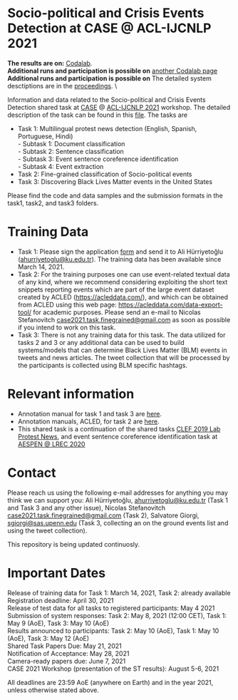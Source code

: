# Socio-political and Crisis Events Detection at CASE @ ACL-IJCNLP 2021  

**The results are on:** [Codalab](https://competitions.codalab.org/competitions/31247). \
**Additional runs and participation is possible on** [another Codalab page](https://competitions.codalab.org/competitions/31639)
**Additional runs and participation is possible on** The detailed system desctiptions are in the [proceedings](https://aclanthology.org/events/acl-2021/#2021-case-1). \ 

Information and data related to the Socio-political and Crisis Events Detection shared task at [CASE](https://emw.ku.edu.tr/case-2021/) @ [ACL-IJCNLP 2021](https://2021.aclweb.org/) workshop. The detailed description of the task can be found in this [file](https://github.com/emerging-welfare/case-2021-shared-task/blob/main/CASE-2021-ProtestNews-Task-description.pdf). The tasks are 

* Task 1: Multilingual protest news detection (English, Spanish, Portuguese, Hindi)   \
           - Subtask 1: Document classification   \
           - Subtask 2: Sentence classification   \
           - Subtask 3: Event sentence coreference identification   \
           - Subtask 4: Event extraction   
* Task 2: Fine-grained classification of Socio-political events  
* Task 3: Discovering Black Lives Matter events in the United States  

Please find the code and data samples and the submission formats in the task1, task2, and task3 folders.


# Training Data
* Task 1: Please sign the application [form](https://github.com/emerging-welfare/case-2021-shared-task/blob/main/CASE2021-Socio-political-and-Crisis-Events-Shared-Task-Individual-Application-Form.pdf) and send it to Ali Hürriyetoğlu (ahurriyetoglu@ku.edu.tr). The training data has been available since March 14, 2021.
* Task 2: For the training purposes one can use event-related textual data of any kind, where we recommend considering exploiting the short text snippets reporting events which are part of the large event dataset created by ACLED (https://acleddata.com/), and which can be obtained from ACLED using this web page: https://acleddata.com/data-export-tool/ for academic purposes. Please send an e-mail to Nicolas Stefanovitch case2021.task.finegrained@gmail.com as soon as possible if you intend to work on this task.
* Task 3: There is not any training data for this task. The data utilized for tasks 2 and 3 or any additional data can be used to build systems/models that can determine Black Lives Matter (BLM) events in tweets and news articles.  The tweet collection that will be processed by the participants is collected using BLM specific hashtags.


# Relevant information
* Annotation manual for task 1 and task 3 are [here](https://github.com/emerging-welfare/general_info/tree/master/annotation-manuals).
* Annotation manuals, ACLED, for task 2 are [here](https://acleddata.com/resources/general-guides/#1603120929112-8ecf0356-6cf0).
* This shared task is a continuation of the shared tasks [CLEF 2019 Lab  Protest News](https://emw.ku.edu.tr/clef-protestnews-2019/), and event sentence coreference identification task at [AESPEN @ LREC 2020](https://emw.ku.edu.tr/aespen-2020/)  


# Contact
Please reach us using the following e-mail addresses for anything you may think we can support you: Ali Hürriyetoğlu, ahurriyetoglu@ku.edu.tr (Task 1 and Task 3 and any other issue), Nicolas Stefanovitch case2021.task.finegrained@gmail.com (Task 2), Salvatore Giorgi, sgiorgi@sas.upenn.edu (Task 3, collecting an on the ground events list and using the tweet collection).  


This repository is being updated continuosly.  


# Important Dates
Release of training data for Task 1: March 14, 2021, Task 2: already available  
Registration deadline: April 30, 2021  
Release of test data for all tasks to registered participants: May 4 2021  
Submission of system responses: Task 2: May 8, 2021 (12:00 CET), Task 1: May 9 (AoE), Task 3: May 10 (AoE)  
Results announced to participants: Task 2: May 10 (AoE), Task 1: May 10 (AoE), Task 3: May 12 (AoE)  
Shared Task Papers Due: May 21, 2021  
Notification of Acceptance: May 28, 2021  
Camera-ready papers due: June 7, 2021  
CASE 2021 Workshop (presentation of the ST results): August 5-6, 2021  


All deadlines are 23:59 AoE (anywhere on Earth) and in the year 2021, unless otherwise stated above.

